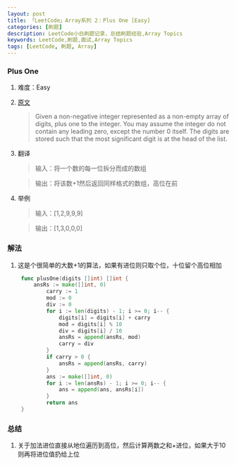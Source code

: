 ```yaml
---
layout: post
title: 「LeetCode」Array系列 2：Plus One [Easy] 
categories: [刷题]
description: LeetCode小白刷题记录，总结刷题经验,Array Topics
keywords: LeetCode,刷题,面试,Array Topics
tags: [LeetCode, 刷题, Array]
---
```


### Plus One

1. 难度：Easy

1. [原文][href1]

    > Given a non-negative integer represented as a non-empty array of digits, plus one to the integer.
You may assume the integer do not contain any leading zero, except the number 0 itself.
The digits are stored such that the most significant digit is at the head of the list.

2. 翻译

    > 输入：将一个数的每一位拆分而成的数组

    > 输出：将该数+1然后返回同样格式的数组，高位在前

3. 举例

    > 输入：[1,2,9,9,9]

    > 输出：[1,3,0,0,0]

### 解法

1. 这是个很简单的大数+1的算法，如果有进位则只取个位，十位留个高位相加
  
   ```go
    func plusOne(digits []int) []int {
        ansRs := make([]int, 0)
            carry := 1
            mod := 0
            div := 0
            for i := len(digits) - 1; i >= 0; i-- {
                digits[i] = digits[i] + carry
                mod = digits[i] % 10
                div = digits[i] / 10
                ansRs = append(ansRs, mod)
                carry = div
            }
            if carry > 0 {
                ansRs = append(ansRs, carry)
            }
            ans := make([]int, 0)
            for i := len(ansRs) - 1; i >= 0; i-- {
                ans = append(ans, ansRs[i])
            }
            return ans
    }
   ```

### 总结

1. 关于加法进位直接从地位遍历到高位，然后计算两数之和+进位，如果大于10则再将进位值扔给上位

[href1]:https://leetcode.com/problems/plus-one/discuss/